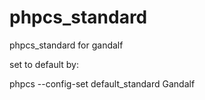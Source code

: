 phpcs_standard
==============

phpcs_standard for gandalf

set to default by:

phpcs --config-set default_standard Gandalf
